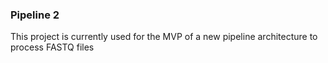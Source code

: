 ### Pipeline 2

This project is currently used for the MVP of a new pipeline architecture to process FASTQ files